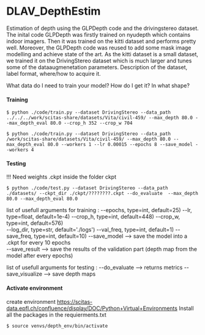 # DLAV_DepthEstim
Estimation of depth using the GLPDepth code and the drivingstereo dataset.
The inital code GLPDepth was firstly trained on nyudepth which contains indoor imagers. Then it was trained on the kitti dataset and performs pretty well. Moreover, the GLPDepth code was reused to add some mask image modelling and achieve state of the art. As the kitti dataset is a small dataset, we trained it on the DrivingStereo dataset which is much larger and tunes some of the dataaugmenetation parameters.
Description of the dataset, label format, where/how to acquire it.

What data do I need
to train your model? How do I get it? In what shape?


#### Training
```
$ python ./code/train.py --dataset DrivingStereo --data_path ../../../work/scitas-share/datasets/Vita/civil-459/ --max_depth 80.0 --max_depth_eval 80.0 --crop_h 352 --crop_w 704
```
```
$ python ./code/train.py --dataset DrivingStereo --data_path /work/scitas-share/datasets/Vita/civil-459/ --max_depth 80.0 --max_depth_eval 80.0 --workers 1 --lr 0.00015 --epochs 8 --save_model --workers 4 
```


#### Testing
!!! Need weights .ckpt inside the folder ckpt
```
$ python ./code/test.py --dataset DrivingStereo --data_path ./datasets/ --ckpt_dir ./ckpt/????????.ckpt --do_evaluate  --max_depth 80.0 --max_depth_eval 80.0
```

list of usefull arguments for training :
--epochs,     type=int,   default=25)
--lr,         type=float, default=1e-4)
--crop_h,     type=int,   default=448)
--crop_w,     type=int,   default=576)        
--log_dir,    type=str,   default='./logs')
--val_freq, type=int, default=1)
--save_freq, type=int, default=10)
--save_model  --> save the model into a .ckpt for every 10 epochs      
--save_result --> save the results of the validation part (depth map from the model after every epochs)

list of usefull arguments for testing :
--do_evaluate --> returns metrics
--save_visualize --> save depth maps


#### Activate environment
create environment https://scitas-data.epfl.ch/confluence/display/DOC/Python+Virtual+Environments
Install all the packages in the requierments.txt 
```
$ source venvs/depth_env/bin/activate
```
